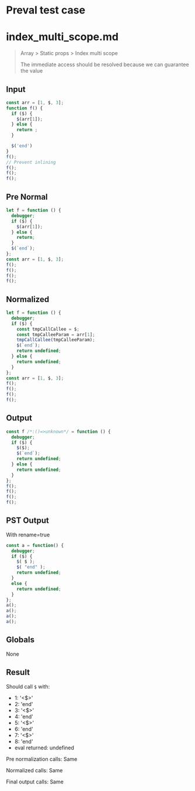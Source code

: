 # Preval test case

# index_multi_scope.md

> Array > Static props > Index multi scope
>
> The immediate access should be resolved because we can guarantee the value

## Input

`````js filename=intro
const arr = [1, $, 3];
function f() {
  if ($) {
    $(arr[1]);
  } else {
    return ;  
  }

  $('end')
}
f();
// Prevent inlining
f();
f();
f();
`````

## Pre Normal


`````js filename=intro
let f = function () {
  debugger;
  if ($) {
    $(arr[1]);
  } else {
    return;
  }
  $(`end`);
};
const arr = [1, $, 3];
f();
f();
f();
f();
`````

## Normalized


`````js filename=intro
let f = function () {
  debugger;
  if ($) {
    const tmpCallCallee = $;
    const tmpCalleeParam = arr[1];
    tmpCallCallee(tmpCalleeParam);
    $(`end`);
    return undefined;
  } else {
    return undefined;
  }
};
const arr = [1, $, 3];
f();
f();
f();
f();
`````

## Output


`````js filename=intro
const f /*:()=>unknown*/ = function () {
  debugger;
  if ($) {
    $($);
    $(`end`);
    return undefined;
  } else {
    return undefined;
  }
};
f();
f();
f();
f();
`````

## PST Output

With rename=true

`````js filename=intro
const a = function() {
  debugger;
  if ($) {
    $( $ );
    $( "end" );
    return undefined;
  }
  else {
    return undefined;
  }
};
a();
a();
a();
a();
`````

## Globals

None

## Result

Should call `$` with:
 - 1: '<$>'
 - 2: 'end'
 - 3: '<$>'
 - 4: 'end'
 - 5: '<$>'
 - 6: 'end'
 - 7: '<$>'
 - 8: 'end'
 - eval returned: undefined

Pre normalization calls: Same

Normalized calls: Same

Final output calls: Same
